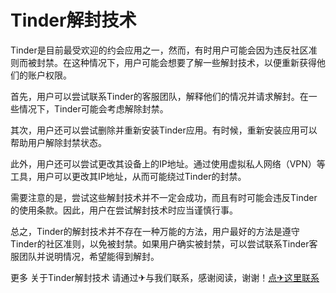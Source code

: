 # Tinder解封技术

Tinder是目前最受欢迎的约会应用之一，然而，有时用户可能会因为违反社区准则而被封禁。在这种情况下，用户可能会想要了解一些解封技术，以便重新获得他们的账户权限。

首先，用户可以尝试联系Tinder的客服团队，解释他们的情况并请求解封。在一些情况下，Tinder可能会考虑解除封禁。

其次，用户还可以尝试删除并重新安装Tinder应用。有时候，重新安装应用可以帮助用户解除封禁状态。

此外，用户还可以尝试更改其设备上的IP地址。通过使用虚拟私人网络（VPN）等工具，用户可以更改其IP地址，从而可能绕过Tinder的封禁。

需要注意的是，尝试这些解封技术并不一定会成功，而且有时可能会违反Tinder的使用条款。因此，用户在尝试解封技术时应当谨慎行事。

总之，Tinder的解封技术并不存在一种万能的方法，用户最好的方法是遵守Tinder的社区准则，以免被封禁。如果用户确实被封禁，可以尝试联系Tinder客服团队并说明情况，希望能得到解封。

更多 关于Tinder解封技术 请通过✈与我们联系，感谢阅读，谢谢！[点✈这里联系](https://ww.k02.cc)